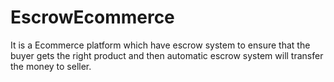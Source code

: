 # EscrowEcommerce
It is a Ecommerce platform which have escrow system to ensure that the buyer gets the right product and then automatic escrow system will transfer the money to seller.
